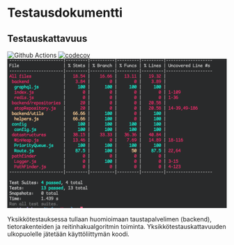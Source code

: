 # Testausdokumentti

## Testauskattavuus

![Github Actions](https://github.com/FinThunderstorm/tiralabra/workflows/Build&Test/badge.svg) [![codecov](https://codecov.io/gh/FinThunderstorm/tiralabra/branch/master/graph/badge.svg?token=agzbQdgG0v)](https://codecov.io/gh/FinThunderstorm/tiralabra)
![Testikattavuus viikko 4](./media/vk4-testikattavuus.png)

Yksikkötestauksessa tullaan huomioimaan taustapalvelimen (backend), tietorakenteiden ja reitinhakualgoritmin toiminta. Yksikkötestauskattavuuden ulkopuolelle jätetään käyttöliittymän koodi.
